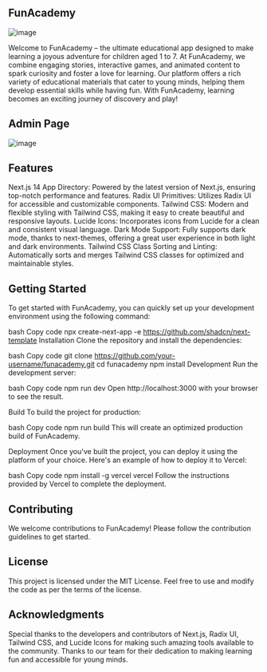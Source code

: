 ## FunAcademy

![image](https://github.com/user-attachments/assets/033d2ef9-bac2-4787-b5a1-bcca2b756a01)

Welcome to FunAcademy – the ultimate educational app designed to make learning a joyous adventure for children aged 1 to 7. At FunAcademy, we combine engaging stories, interactive games, and animated content to spark curiosity and foster a love for learning. Our platform offers a rich variety of educational materials that cater to young minds, helping them develop essential skills while having fun. With FunAcademy, learning becomes an exciting journey of discovery and play!


## Admin Page


![image](https://github.com/user-attachments/assets/e52ab0d8-50fb-44dc-92ab-b00bff03458b)


## Features
  Next.js 14 App Directory: Powered by the latest version of Next.js, ensuring top-notch performance and features.
  Radix UI Primitives: Utilizes Radix UI for accessible and customizable components.
  Tailwind CSS: Modern and flexible styling with Tailwind CSS, making it easy to create beautiful and responsive layouts.
  Lucide Icons: Incorporates icons from Lucide for a clean and consistent visual language.
  Dark Mode Support: Fully supports dark mode, thanks to next-themes, offering a great user experience in both light and dark environments.
  Tailwind CSS Class Sorting and Linting: Automatically sorts and merges Tailwind CSS classes for optimized and maintainable styles.
  
## Getting Started
To get started with FunAcademy, you can quickly set up your development environment using the following command:

bash
Copy code
npx create-next-app -e https://github.com/shadcn/next-template
Installation
Clone the repository and install the dependencies:

bash
Copy code
git clone https://github.com/your-username/funacademy.git
cd funacademy
npm install
Development
Run the development server:

bash
Copy code
npm run dev
Open http://localhost:3000 with your browser to see the result.

Build
To build the project for production:

bash
Copy code
npm run build
This will create an optimized production build of FunAcademy.

Deployment
Once you've built the project, you can deploy it using the platform of your choice. Here's an example of how to deploy it to Vercel:

bash
Copy code
npm install -g vercel
vercel
Follow the instructions provided by Vercel to complete the deployment.

## Contributing
We welcome contributions to FunAcademy! Please follow the contribution guidelines to get started.

## License
This project is licensed under the MIT License. Feel free to use and modify the code as per the terms of the license.

## Acknowledgments
Special thanks to the developers and contributors of Next.js, Radix UI, Tailwind CSS, and Lucide Icons for making such amazing tools available to the community.
Thanks to our team for their dedication to making learning fun and accessible for young minds.

